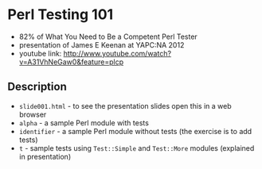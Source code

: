 Perl Testing 101
================

* 82% of What You Need to Be a Competent Perl Tester
* presentation of James E Keenan at YAPC:NA 2012
* youtube link: http://www.youtube.com/watch?v=A31VhNeGaw0&feature=plcp

Description
-----------

* `slide001.html` - to see the presentation slides open this in a web browser             
* `alpha`         - a sample Perl module with tests
* `identifier`    - a sample Perl module without tests (the exercise is to add tests)
* `t`             - sample tests using `Test::Simple` and `Test::More` modules (explained in presentation)
